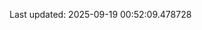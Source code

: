 <!-- lastfm -->
<p align="center"></p>

<!--START_SECTION:last-updated-->
Last updated: 2025-09-19 00:52:09.478728
<!--END_SECTION:last-updated-->